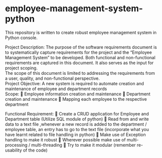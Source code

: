 # employee-management-system-python
This repository is written to create robust employee management system in Python console.

Project Description: 
The purpose of the software requirements document is to systematically capture requirements for the project and the “Employee Management System” to be developed. Both functional and non-functional requirements are captured in this document. It also serves as the input for project scoping.  
The scope of this document is limited to addressing the requirements from a user, quality, and non-functional perspective.  
Project Objective: 
A new system is required to automate creation and maintenance of employee  and department records  
Scope: 
 Employee information creation and maintenance  Department creation and maintenance  Mapping each employee to the respective department 
  
Functional Requirement: 
 Create a CRUD application for Employee and Department table (Utilize SQL module of python)  Read from and write data to a text file ,whenever a new record is added to the department / employee table, an entry has to go to the text file (incorporate what you have learnt related to file handling in python)  Make use of Exception handling to make it robust  Wherever possible make use of multi-processing / multi-threading   Try to make it modular (remember re-usability of the code) 

